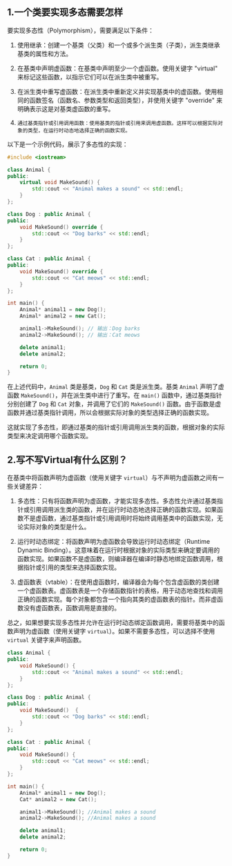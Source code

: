 ##  1.一个类要实现多态需要怎样
要实现多态性（Polymorphism），需要满足以下条件：

1. 使用继承：创建一个基类（父类）和一个或多个派生类（子类），派生类继承基类的属性和方法。

2. 在基类中声明虚函数：在基类中声明至少一个虚函数。使用关键字 "virtual" 来标记这些函数，以指示它们可以在派生类中被重写。

3. 在派生类中重写虚函数：在派生类中重新定义并实现基类中的虚函数。使用相同的函数签名（函数名、参数类型和返回类型），并使用关键字 "override" 来明确表示这是对基类虚函数的重写。

4. `通过基类指针或引用调用函数：使用基类的指针或引用来调用虚函数。这样可以根据实际对象的类型，在运行时动态地选择正确的函数实现。`

以下是一个示例代码，展示了多态性的实现：

```cpp
#include <iostream>

class Animal {
public:
    virtual void MakeSound() {
        std::cout << "Animal makes a sound" << std::endl;
    }
};

class Dog : public Animal {
public:
    void MakeSound() override {
        std::cout << "Dog barks" << std::endl;
    }
};

class Cat : public Animal {
public:
    void MakeSound() override {
        std::cout << "Cat meows" << std::endl;
    }
};

int main() {
    Animal* animal1 = new Dog();
    Animal* animal2 = new Cat();

    animal1->MakeSound(); // 输出：Dog barks
    animal2->MakeSound(); // 输出：Cat meows

    delete animal1;
    delete animal2;

    return 0;
}
```

在上述代码中，`Animal` 类是基类，`Dog` 和 `Cat` 类是派生类。基类 `Animal` 声明了虚函数 `MakeSound()`，并在派生类中进行了重写。在 `main()` 函数中，通过基类指针分别创建了 `Dog` 和 `Cat` 对象，并调用了它们的 `MakeSound()` 函数。由于函数是虚函数并通过基类指针调用，所以会根据实际对象的类型选择正确的函数实现。

这就实现了多态性，即通过基类的指针或引用调用派生类的函数，根据对象的实际类型来决定调用哪个函数实现。


## 2.写不写Virtual有什么区别？

在基类中将函数声明为虚函数（使用关键字 `virtual`）与不声明为虚函数之间有一些关键差异：

1. 多态性：只有将函数声明为虚函数，才能实现多态性。多态性允许通过基类指针或引用调用派生类的函数，并在运行时动态地选择正确的函数实现。如果函数不是虚函数，通过基类指针或引用调用时将始终调用基类中的函数实现，无论实际对象的类型是什么。

2. 运行时动态绑定：将函数声明为虚函数会导致运行时动态绑定（Runtime Dynamic Binding）。这意味着在运行时根据对象的实际类型来确定要调用的函数实现。如果函数不是虚函数，则编译器在编译时静态地绑定函数调用，根据指针或引用的类型来选择函数实现。

3. 虚函数表（vtable）：在使用虚函数时，编译器会为每个包含虚函数的类创建一个虚函数表。虚函数表是一个存储函数指针的表格，用于动态地查找和调用正确的函数实现。每个对象都包含一个指向其类的虚函数表的指针。而非虚函数没有虚函数表，函数调用是直接的。

总之，如果想要实现多态性并允许在运行时动态绑定函数调用，需要将基类中的函数声明为虚函数（使用关键字 `virtual`）。如果不需要多态性，可以选择不使用 `virtual` 关键字来声明函数。

```C++
class Animal {
public:
    void MakeSound() {
        std::cout << "Animal makes a sound" << std::endl;
    }
};

class Dog : public Animal {
public:
    void MakeSound()  {
        std::cout << "Dog barks" << std::endl;
    }
};

class Cat : public Animal {
public:
    void MakeSound() {
        std::cout << "Cat meows" << std::endl;
    }
};

int main() {
    Animal* animal1 = new Dog();
    Cat* animal2 = new Cat();

    animal1->MakeSound(); //Animal makes a sound
    animal2->MakeSound(); //Animal makes a sound

    delete animal1;
    delete animal2;

    return 0;
}
```
